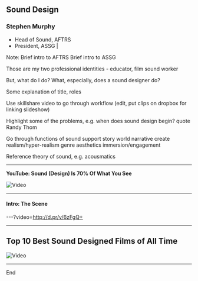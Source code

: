 ## Sound Design

### Stephen Murphy

- Head of Sound, AFTRS
- President, ASSG |

Note:
Brief intro to AFTRS
Brief intro to ASSG


Those are my two professional identities - educator, film sound worker

But, what do I do? What, especially, does a sound designer do?

Some explanation of title, roles

Use skillshare video to go through workflow (edit, put clips on dropbox for linking slideshow)

Highlight some of the problems, e.g. when does sound design begin?
quote Randy Thom

Go through functions of sound
support story world
narrative
create realism/hyper-realism
genre
aesthetics
immersion/engagement

Reference theory of sound, e.g. acousmatics

---

**YouTube: Sound (Design) Is 70% Of What You See**

![Video](https://www.youtube.com/embed/Jb2RRoEt4_M)

---

#### Intro: The Scene

---?video=http://d.pr/v/6zFgQ+

---

## Top 10 Best Sound Designed Films of All Time
![Video](https://www.youtube.com/embed/GBrl96hyChc)

---

End